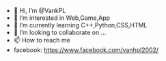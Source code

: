 - 👋 Hi, I’m @VankPL
- 👀 I’m interested in Web,Game,App 
- 🌱 I’m currently learning C++,Python,CSS,HTML
- 💞️ I’m looking to collaborate on ...
- 📫 How to reach me 
- facebook: https://www.facebook.com/vanhpl2002/

<!---
VankPL/VankPL is a ✨ special ✨ repository because its `README.md` (this file) appears on your GitHub profile.
You can click the Preview link to take a look at your changes.
--->
